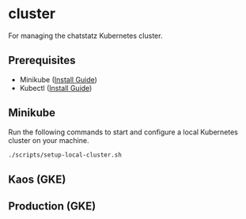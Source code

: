 # cluster

For managing the chatstatz Kubernetes cluster.

## Prerequisites

- Minikube ([Install Guide](https://kubernetes.io/docs/tasks/tools/install-minikube/))
- Kubectl ([Install Guide](https://kubernetes.io/docs/tasks/tools/install-kubectl/))

## Minikube

Run the following commands to start and configure a local Kubernetes cluster on your machine.

```bash
./scripts/setup-local-cluster.sh
```

## Kaos (GKE)

## Production (GKE)
